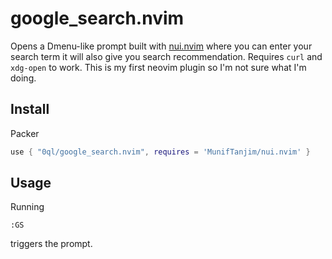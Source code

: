 # google_search.nvim

Opens a Dmenu-like prompt built with [nui.nvim](https://github.com/MunifTanjim/nui.nvim) where you can enter your search term it will also give you search recommendation. Requires `curl` and `xdg-open` to work. This is my first neovim plugin so I'm not sure what I'm doing.

## Install 

Packer
```lua
use { "0ql/google_search.nvim", requires = 'MunifTanjim/nui.nvim' }
```

## Usage

Running
```
:GS
```
triggers the prompt.
